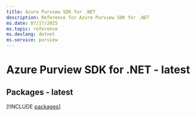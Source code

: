 ```yaml
---
title: Azure Purview SDK for .NET
description: Reference for Azure Purview SDK for .NET
ms.date: 07/17/2025
ms.topic: reference
ms.devlang: dotnet
ms.service: purview
---
```

# Azure Purview SDK for .NET - latest
## Packages - latest
[!INCLUDE [packages](purview-index.md)]